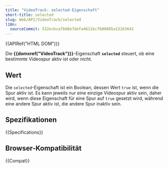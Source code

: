 ```yaml
---
title: "VideoTrack: selected-Eigenschaft"
short-title: selected
slug: Web/API/VideoTrack/selected
l10n:
  sourceCommit: 532ecbca7b68e7defa4612bc7b00885a13163641
---
```


{{APIRef("HTML DOM")}}

Die **{{domxref("VideoTrack")}}**-Eigenschaft **`selected`** steuert, ob eine bestimmte Videospur aktiv ist oder nicht.

## Wert

Die `selected`-Eigenschaft ist ein Boolean, dessen Wert `true` ist, wenn die Spur aktiv ist. Es kann jeweils nur eine einzige Videospur aktiv sein, daher wird, wenn diese Eigenschaft für eine Spur auf `true` gesetzt wird, während eine andere Spur aktiv ist, die andere Spur inaktiv sein.

## Spezifikationen

{{Specifications}}

## Browser-Kompatibilität

{{Compat}}
